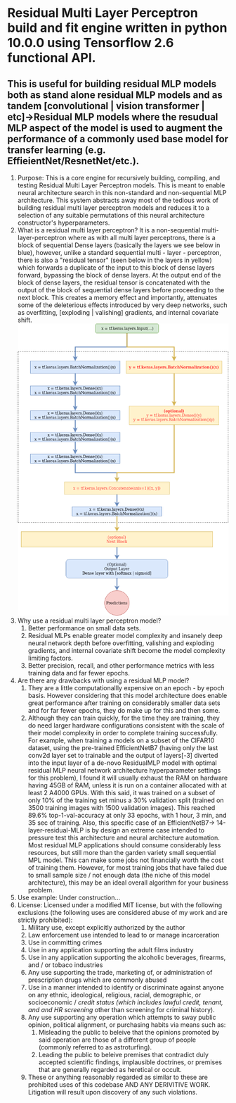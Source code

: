 #  Residual Multi Layer Perceptron build and fit engine written in python 10.0.0 using Tensorflow 2.6 functional API. 
## This is useful for building residual MLP models both as stand alone residual MLP models and as tandem [convolutional | vision transformer | etc]->Residual MLP models where the resudual MLP aspect of the model is used to augment the performance of a commonly used base model for transfer learning (e.g. EffieientNet/ResnetNet/etc.).

1. Purpose: This is a core engine for recursively building, compiling, and testing Residual Multi Layer Perceptron models. This is meant to enable neural architecture search in this non-standard and non-sequential MLP architecture. This system abstracts away most of the tedious work of building residual multi layer perceptron models and reduces it to a selection of any suitable permutations of this neural architecture constructor's hyperparameters.
2. What is a residual multi layer perceptron? It is a non-sequential multi-layer-perceptron where as with all multi layer perceptrons, there is a block of sequential Dense layers (basically the layers we see below in blue), however, unlike a standard sequential multi - layer - perceptron, there is also a "residual tensor" (seen below in the layers in yellow) which forwards a duplicate of the input to this block of dense layers forward, bypassing the block of dense layers. At the output end of the block of dense layers, the residual tensor is concatenated with the output of the block of sequential dense layers before proceeding to the next block. This creates a memory effect and importantly, attenuates some of the deleterious effects introduced by very deep networks, such as overfitting, [exploding | valishing] gradients, and internal covariate shift. 
   ![/assets/residual_mlp_summary.drawio.png](/assets/residual_mlp_summary.drawio.png)
3. Why use a residual multi layer perceptron model?
    1. Better performance on small data sets.
    2. Residual MLPs enable greater model complexity and insanely deep neural network depth before overfitting, valishing and exploding gradients, and internal covariate shift become the model complexity limiting factors.
    3. Better precision, recall, and other performance metrics with less training data and far fewer epochs.
4. Are there any drawbacks with using a residual MLP model?
    1. They are a little computationallly expensive on an epoch - by epoch basis. However considering that this model architecture does enable great performance after training on considerably smaller data sets and for far fewer epochs, they do make up for this and then some.
    2. Although they can train quickly, for the time they are training, they do need larger hardware configurations consistent with the scale of their model complexity in order to complete training successfully. For example, when training a models on a subset of the CIFAR10 dataset, using the pre-trained EfficientNetB7 (having only the last conv2d layer set to trainable and the output of layers[-3] diverted into the input layer of a de-novo ResidualMLP model with optimal residual MLP neural network architecture hyperparameter settings for this problem), I found it will usually exhaust the RAM on hardware having 45GB of RAM, unless it is run on a container allocated with at least 2 A4000 GPUs. With this said, it was trained on a subset of only 10% of the training set minus a 30% validation split (trained on 3500 training images with 1500 validation images). This reached 89.6% top-1-val-accuracy at only 33 epochs, with 1 hour, 3 min, and 35 sec of training. Also, this specific case of an EfficientNetB7-> 14-layer-residual-MLP is by design an extreme case intended to pressure test this architecture and neural architecture automation. Most residual MLP applications should consume considerably less resources, but still more than the garden variety small sequential MPL model. This can make some jobs not financially worth the cost of training them. However, for most training jobs that have failed due to small sample size / not enough data (the niche of this model architecture), this may be an ideal overall algorithm for your business problem.
4. Use example:
    Under construction...
5. License: Licensed under a modified MIT license, but with the following exclusions (the following uses are considered abuse of my work and are strictly prohibited): 
    1. Military use, except explicitly authorized by the author 
    2. Law enforcement use intended to lead to or manage incarceration 
    3. Use in committing crimes
    4. Use in any application supporting the adult films industry 
    5. Use in any application supporting the alcoholic beverages, firearms, and / or tobaco industries
    6. Any use supporting the trade, marketing of, or administration of prescription drugs which are commonly abused 
    7. Use in a manner intended to identify or discriminate against anyone on any ethnic, ideological,  religious, racial, demographic, or socioeconomic / *credit status (which includes lawful credit, tenant, and and HR screening* other than screening for criminal history).
    8. Any use supporting any operation which attempts to sway public opinion, political alignment, or purchasing habits via means such as:
        1. Misleading the public to beleive that the opinions promoted by said operation are those of a different group of people (commonly referred to as astroturfing).
        2. Leading the public to beleive premises that contradict duly accepted scientific findings, implausible doctrines, or premises that are generally regarded as heretical or occult.
    9. These or anything reasonably regarded as similar to these are prohibited uses of this codebase AND ANY DERIVITIVE WORK. Litigation will result upon discovery of any such violations.